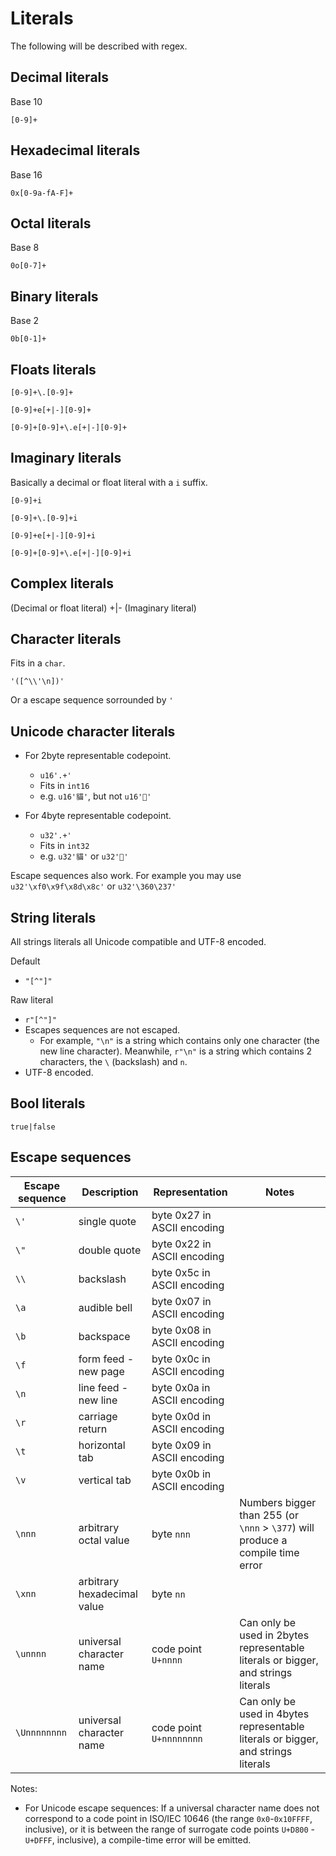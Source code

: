 # Literals

The following will be described with regex.

## Decimal literals

Base 10

`[0-9]+`

## Hexadecimal literals

Base 16

`0x[0-9a-fA-F]+`

## Octal literals

Base 8

`0o[0-7]+`

## Binary literals

Base 2

`0b[0-1]+`

## Floats literals

`[0-9]+\.[0-9]+`

`[0-9]+e[+|-][0-9]+`

`[0-9]+[0-9]+\.e[+|-][0-9]+`

## Imaginary literals

Basically a decimal or float literal with a `i` suffix.

`[0-9]+i`

`[0-9]+\.[0-9]+i`

`[0-9]+e[+|-][0-9]+i`

`[0-9]+[0-9]+\.e[+|-][0-9]+i`

## Complex literals

(Decimal or float literal) +|- (Imaginary literal)

## Character literals

Fits in a `char`.

`'([^\\'\n])'`

Or a escape sequence sorrounded by `'`

## Unicode character literals

- For 2byte representable codepoint.
  - `u16'.+'`
  - Fits in `int16`
  - e.g. `u16'貓'`, but not `u16'🍌'`

- For 4byte representable codepoint.
  - `u32'.+'`
  - Fits in `int32`
  - e.g. `u32'貓'` or `u32'🍌'`

Escape sequences also work. For example you may use `u32'\xf0\x9f\x8d\x8c'` or `u32'\360\237'`

## String literals

All strings literals all Unicode compatible and UTF-8 encoded.

Default
- `"[^"]"`

Raw literal
- `r"[^"]"`
- Escapes sequences are not escaped.
  - For example, `"\n"` is a string which contains only one character (the new line character). Meanwhile, `r"\n"` is a string which contains 2 characters, the `\` (backslash) and `n`.
- UTF-8 encoded.

## Bool literals

`true|false`


## Escape sequences

| Escape sequence | Description | Representation | Notes |
| --- | --- | --- | --- |
| `\'` | single quote | byte 0x27 in ASCII encoding |  |
| `\"` | double quote | byte 0x22 in ASCII encoding |  |
| `\\` | backslash | byte 0x5c in ASCII encoding |  |
| `\a` | audible bell | byte 0x07 in ASCII encoding |  |
| `\b` | backspace | byte 0x08 in ASCII encoding |  |
| `\f` | form feed - new page | byte 0x0c in ASCII encoding |  |
| `\n` | line feed - new line | byte 0x0a in ASCII encoding |  |
| `\r` | carriage return | byte 0x0d in ASCII encoding |  |
| `\t` | horizontal tab | byte 0x09 in ASCII encoding |  |
| `\v` | vertical tab | byte 0x0b in ASCII encoding |  |
| `\nnn` | arbitrary octal value | byte `nnn` | Numbers bigger than 255 (or `\nnn` > `\377`) will produce a compile time error |
| `\xnn` | arbitrary hexadecimal value | byte `nn` |  |
| `\unnnn` | universal character name | code point `U+nnnn` | Can only be used in 2bytes representable literals or bigger, and strings literals |
| `\Unnnnnnnn` | universal character name | code point `U+nnnnnnnn` | Can only be used in 4bytes representable literals or bigger, and strings literals |

Notes:
- For Unicode escape sequences: If a universal character name does not correspond to a code point in ISO/IEC 10646 (the range `0x0`-`0x10FFFF`, inclusive), or it is between the range of surrogate code points  `U+D800` - `U+DFFF`, inclusive), a compile-time error will be emitted.
